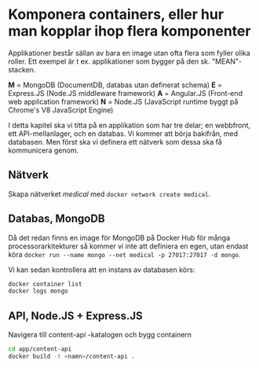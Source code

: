 # Komponera containers, eller hur man kopplar ihop flera komponenter
Applikationer består sällan av bara en image utan ofta flera som fyller olika roller. Ett exempel är t ex. applikationer som bygger på den sk. "MEAN"-stacken.

**M** = MongoDB (DocumentDB, databas utan definerat schema)
**E** = Express.JS (Node.JS middleware framework)
**A** = Angular.JS (Front-end web application framework)
**N** = Node.JS (JavaScript runtime byggt på Chrome's V8 JavaScript Engine)

I detta kapitel ska vi titta på en applikation som har tre delar; en webbfront, ett API-mellanlager, och en databas. Vi kommer att börja bakifrån, med databasen. Men först ska vi definera ett nätverk som dessa ska få kommunicera genom.

## Nätverk
Skapa nätverket *medical* med `docker network create medical`.

## Databas, MongoDB
Då det redan finns en image för MongoDB på Docker Hub för många processorarkitekturer så kommer vi inte att definiera en egen, utan endast köra `docker run --name mongo --net medical -p 27017:27017 -d mongo`.

Vi kan sedan kontrollera att en instans av databasen körs:
```bash
docker container list
docker logs mongo
```
## API, Node.JS + Express.JS
Navigera till content-api -katalogen och bygg containern
```bash
cd app/content-api
docker build -t <namn>/content-api .
```

